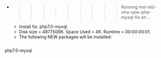 * >>>>>>>>> Running inst-std-xtra-opw-php-mysql-fix.sh ...
  * Install fix: php7.0-mysql.
  * Disk size = 4877508K. Space Used = 4K. Runtime = 00:00:00:01.
  * The following NEW packages will be installed:
  ```bash
php7.0-mysql
  ```
